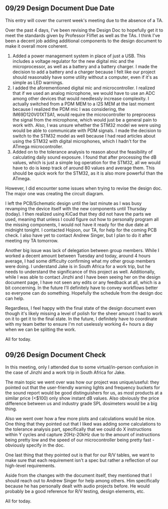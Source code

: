 ## 09/29 Design Document Due Date
This entry will cover the current week's meeting due to the absence of a TA.

Over the past 4 days, I've been revising the Design Doc to hopefully get it to meet the standards given by Professor Fliflet as well as the TAs. I think I've been a decent job adding additional components to the design document to make it overall more coherent. 

1. Added a power management system in place of just a USB. This includes a voltage regulator for the new digital mic and the microprocessor, as well as a battery and a battery charger. I made the decision to add a battery and a charger because I felt like our project should reasonably have some utility without a computer, even if it's as simple as LED warnings.
2. I added the aforementioned digital mic and microcontroller. I realized that if we used an analog microphone, we would have to use an ADC among other devices that would needlessly increase complexity. I actually switched from a PDM MEM to a I2S MEM at the last moment because I realized the PDM mic I was considering, the IM69D120V01XTSA1, would require the microcontroller to preprocess the signal from the microphone, which would just be a general pain to work with. Also, I was unsure whether the STM32 model we were using would be able to communicate with PDM signals. I made the decision to switch to the STM32 model as well because I had read articles about using the STM32 with digital microphones, which I hadn't for the ATmega microcontroller.
3. Added on to the tolerance analysis to reason about the feasibility of calculating daily sound exposure. I found that after processing the dB values, which is just a simple log operation for the STM32, all we would have to do is keep track of around 80 values and average them. This should be quick work for the STM32, as it is also more powerful than the ATmega. 

However, I did encounter some issues when trying to revise the design doc. The major one was creating the circuit diagram. 

I left the PCB/Schematic design until the last minute as I was busy revamping the device itself with the new components until Thursday (today). I then realized using KiCad that they did not have the parts we used, meaning that unless I could figure out how to personally program all the missing components, I would not have it ready for the due date at midnight tonight. I contacted Hojoon, our TA, for help for the coming PCB check. I also have yet to contact Andrew Singer, but I plan to do it after meeting my TA tomorrow. 

Another big issue was lack of delegation between group members. While I worked a decent amount between Tuesday and today, around 4 hours average, I had some difficulty confirming what my other group members were doing. I understand Jake is in South Africa for a work trip, but he needs to understand the significance of this project as well. Additionally, while I was able to contact Jinzhi and I have been seeing her on the design document page, I have not seen any edits or any feedback at all, which is a bit concerning. In the future I'll definitely have to convey workflows better so everyone can do something. Hopefully the schedule from the design doc can help.

Regardless, I feel happy with the final state of the design document even though it's likely missing a level of polish for the sheer amount I had to work on it to get it to the final state. In the future, I definitely have to coordinate with my team better to ensure I'm not uselessly working 4+ hours a day when we can be spliting the work.

All for today.

## 09/26 Design Document Check
In this meeting, only I attended due to some virtual/in-person confusion in the case of Jinzhi and a work trip in South Africa for Jake.

The main topic we went over was how our project was unique/useful: they pointed out that the user-friendly warning lights and frequency buckets for the sound report would be good distinguishers for us, as most products at a similar price (<$100) only show instant dB values. Also obviously the price difference between us and industry grade SPL dosimeters would be a big thing.

Also we went over how a few more plots and calculations would be nice. One thing that they pointed out that I liked was adding some calculations to the tolerance analysis part, specifically that we could do X instructions within Y cycles and capture 20Hz-20kHz due to the amount of instructions being pretty low and the speed of our microcontroller being pretty fast - obviously specify in the doc.

One last thing that they pointed out is that for our R/V tables, we want to make sure that each requirement isn't a spec but rather a reflection of our high-level requirements.

Aside from the changes with the document itself, they mentioned that I should reach out to Andrew Singer for help among others. Him specifically because he has personally dealt with audio projects before. He would probably be a good reference for R/V testing, design elements, etc.

All for today.
